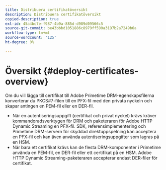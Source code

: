 ```yaml
---
title: Distribuera certifikatöversikt
description: Distribuera certifikatöversikt
copied-description: true
exl-id: 45a4bc7e-f987-4b9a-885d-d989d09566c5
source-git-commit: be43bbbd1051886c8979ff590a3197b2a7249b6a
workflow-type: tm+mt
source-wordcount: '125'
ht-degree: 0%

---
```


# Översikt {#deploy-certificates-overview}

Om du vill lägga till certifikat till Adobe Primetime DRM-egenskapsfilerna konverterar du PKCS#7-filen till en PFX-fil med den privata nyckeln och skapar antingen en PEM-fil eller en DER-fil.

* När en autentiseringsuppgift (certifikat och privat nyckel) krävs kräver kommandoradsverktygen för DRM och paketeraren för Adobe HTTP Dynamic Streaming en PFX-fil. SDK, referensimplementering och Primetime DRM-servern för skyddad direktuppspelning kan acceptera en PFX-fil och kan även använda autentiseringsuppgifter som lagras på en HSM.
* När bara ett certifikat krävs kan de flesta DRM-komponenter i Primetime använda en PEM-fil, en DER-fil eller ett certifikat på en HSM. Adobe HTTP Dynamic Streaming-paketeraren accepterar endast DER-filer för certifikat.
